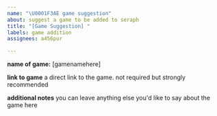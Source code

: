 ```yaml
---
name: "\U0001F3AE game suggestion"
about: suggest a game to be added to seraph
title: "[Game Suggestion] "
labels: game addition
assignees: a456pur

---
```


**name of game:** [gamenamehere]

**link to game**
a direct link to the game. not required but strongly recommended

**additional notes**
you can leave anything else you'd like to say about the game here
